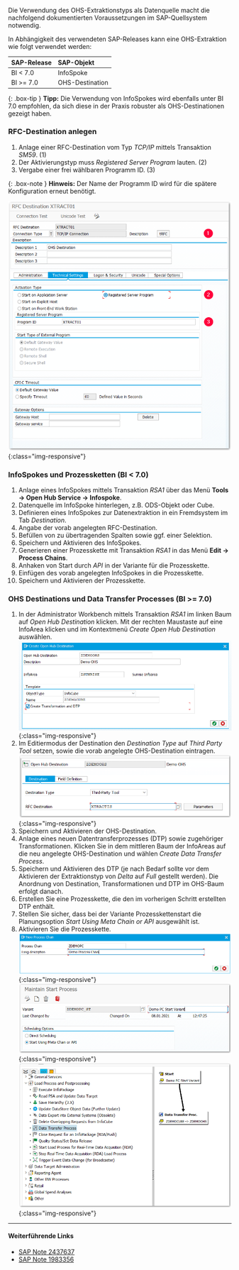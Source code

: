 Die Verwendung des OHS-Extraktionstyps als Datenquelle macht die nachfolgend dokumentierten Voraussetzungen im SAP-Quellsystem notwendig.

In Abhängigkeit des verwendeten SAP-Releases kann eine OHS-Extraktion wie folgt verwendet werden:

|SAP-Release| SAP-Objekt |
|:----|:----|
| BI < 7.0 | InfoSpoke |
| BI >= 7.0 | OHS-Destination |


{: .box-tip }
**Tipp:** Die Verwendung von InfoSpokes wird ebenfalls unter BI 7.0 empfohlen, da sich diese in der Praxis robuster als OHS-Destinationen gezeigt haben.

### RFC-Destination anlegen

1. Anlage einer RFC-Destination vom Typ *TCP/IP* mittels Transaktion *SM59*. (1)
2. Der Aktivierungstyp muss *Registered Server Program* lauten. (2)
3. Vergabe einer frei wählbaren Programm ID. (3)

{: .box-note }
**Hinweis:** Der Name der Programm ID wird für die spätere Konfiguration erneut benötigt.

![OHS-BW-01](/img/content/ohs_destination.png){:class="img-responsive"}

### InfoSpokes und Prozessketten (BI < 7.0)

1. Anlage eines InfoSpokes mittels Transaktion *RSA1* über das Menü **Tools -> Open Hub Service -> Infospoke**.
2. Datenquelle im InfoSpoke hinterlegen, z.B. ODS-Objekt oder Cube.
3. Definieren eines InfoSpokes zur Datenextraktion in ein Fremdsystem im Tab *Destination*. 
4. Angabe der vorab angelegten RFC-Destination. 
5. Befüllen von zu übertragenden Spalten sowie ggf. einer Selektion. 
6. Speichern und Aktivieren des InfoSpokes.
7. Generieren einer Prozesskette mit Transaktion *RSA1* in das Menü **Edit -> Process Chains**.
8. Anhaken von Start durch *API* in der Variante für die Prozesskette.
9. Einfügen des vorab angelegten InfoSpokes in die Prozesskette.
10. Speichern und Aktivieren der Prozesskette.

### OHS Destinations und Data Transfer Processes (BI >= 7.0)

1. In der Administrator Workbench mittels Transaktion *RSA1* im linken Baum auf *Open Hub Destination* klicken. Mit der rechten Maustaste auf eine InfoArea klicken und im Kontextmenü *Create Open Hub Destination* auswählen. 
![OHS-BW-02](/img/content/ohs_1.png){:class="img-responsive"}
2. Im  Editiermodus der Destination den *Destination Type* auf *Third Party Tool* setzen, sowie die vorab angelegte OHS-Destination eintragen.
![OHS-BW-03](/img/content/ohs_2.png){:class="img-responsive"}
3. Speichern und Aktivieren der OHS-Destination.
4. Anlage eines neuen Datentransferprozesses (DTP) sowie zugehöriger Transformationen. Klicken Sie in dem mittleren Baum der InfoAreas auf die neu angelegte OHS-Destination und wählen *Create Data Transfer Process*.
5. Speichern und Aktivieren des DTP (je nach Bedarf sollte vor dem Aktivieren der Extraktionstyp von *Delta* auf *Full* gestellt werden). Die Anordnung von Destination, Transformationen und DTP im OHS-Baum erfolgt danach.
6. Erstellen Sie eine Prozesskette, die den im vorherigen Schritt erstellten DTP enthält.
7. Stellen Sie sicher, dass bei der Variante Prozesskettenstart die Planungsoption *Start Using Meta Chain or API* ausgewählt ist.
8. Aktivieren Sie die Prozesskette.
![OHS-BW-02](/img/content/ohs_4.png){:class="img-responsive"}
![OHS-BW-02](/img/content/ohs_5.png){:class="img-responsive"}
![OHS-BW-02](/img/content/ohs_7.png){:class="img-responsive"}


****
#### Weiterführende Links
- [SAP Note 2437637](https://launchpad.support.sap.com/#/notes/2437637)
- [SAP Note 1983356](https://launchpad.support.sap.com/#/notes/1983356)

